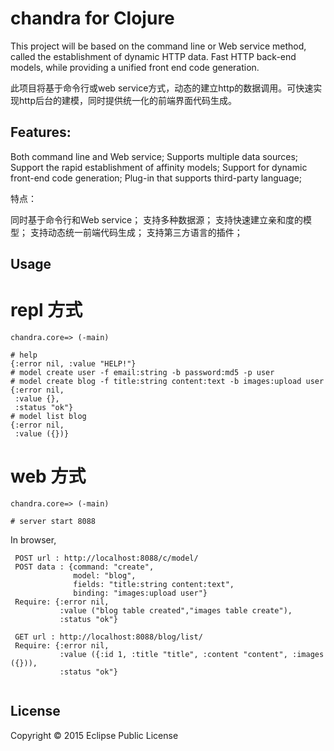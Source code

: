 # chandra for Clojure

This project will be based on the command line or Web service method, called the establishment of dynamic HTTP data. Fast HTTP back-end models, while providing a unified front end code generation.


此项目将基于命令行或web service方式，动态的建立http的数据调用。可快速实现http后台的建模，同时提供统一化的前端界面代码生成。


## Features:

Both command line and Web service;
Supports multiple data sources;
Support the rapid establishment of affinity models;
Support for dynamic front-end code generation;
Plug-in that supports third-party language;

特点：

同时基于命令行和Web service；
支持多种数据源；
支持快速建立亲和度的模型；
支持动态统一前端代码生成；
支持第三方语言的插件；

## Usage

# repl 方式

```
chandra.core=> (-main)

# help
{:error nil, :value "HELP!"}
# model create user -f email:string -b password:md5 -p user
# model create blog -f title:string content:text -b images:upload user
{:error nil,
 :value {},
 :status "ok"}
# model list blog
{:error nil,
 :value ({})}

```

# web 方式

```
chandra.core=> (-main)

# server start 8088

```

In browser, 


```
 POST url : http://localhost:8088/c/model/
 POST data : {command: "create",
              model: "blog",
              fields: "title:string content:text",
              binding: "images:upload user"}
 Require: {:error nil,
           :value ("blog table created","images table create"),
           :status "ok"}

 GET url : http://localhost:8088/blog/list/
 Require: {:error nil,
           :value ({:id 1, :title "title", :content "content", :images ({})),
           :status "ok"}
           
```


## License

Copyright © 2015 Eclipse Public License
